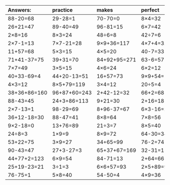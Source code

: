 | Answers: | practice | makes | perfect | ! |
| :--- | :--- | :--- | :--- | :--- |
| 88-20=68 | 29-28=1 | 70-70=0 | 8×4=32 | 6×3=18 | 
| 26+21=47 | 89-40=49 | 96-81=15 | 6×7=42 | 4×9-11=25 | 
| 2×8=16 | 8×3=24 | 48÷6=8 | 42÷7=6 | 13-12=1 | 
| 2×7-1=13 | 7×7-21=28 | 9×9+36=117 | 4×7+4=32 | 20+38-51=7 | 
| 11+57=68 | 5×3=15 | 4×5=20 | 40-7=33 | 86+85-55=116 | 
| 71+41-37=75 | 39+31=70 | 84+92+95=271 | 63-6=57 | 9×8+67=139 | 
| 7×7=49 | 3×5=15 | 4×6=24 | 6×2=12 | 9×9=81 | 
| 40+33-69=4 | 44+20-13=51 | 16+57=73 | 9×9+54=135 | 3×2=6 | 
| 4×3=12 | 8×5+79=119 | 3×4=12 | 20÷5=4 | 79-3=76 | 
| 38+36+86=160 | 96+87+60=243 | 2+42-12=32 | 66+2=68 | 55+58+53=166 | 
| 88-43=45 | 24+3+86=113 | 9+21=30 | 2+16=18 | 29+47=76 | 
| 2×7-13=1 | 98-29=69 | 8+96-37=67 | 6×3-16=2 | 7×3=21 | 
| 36+12-18=30 | 88-47=41 | 8×8=64 | 7×8=56 | 6×4+4=28 | 
| 9×2-18=0 | 13+76=89 | 21÷3=7 | 8×5=40 | 50+28=78 | 
| 24÷8=3 | 1×9=9 | 8×9=72 | 64-30=34 | 37+26-42=21 | 
| 53+22=75 | 3×9=27 | 34+65=99 | 76-2=74 | 6+81=87 | 
| 90-43=47 | 27+3-27=3 | 65+37+67=169 | 32-31=1 | 69+32+31=132 | 
| 44+77+2=123 | 6×9=54 | 84-71=13 | 2+64=66 | 8×6-23=25 | 
| 25+19-23=21 | 3÷1=3 | 6×6+57=93 | 2×5+89=99 | 8×5+49=89 | 
| 76-75=1 | 5×8=40 | 54-50=4 | 4×9=36 | 8×2=16 | 
